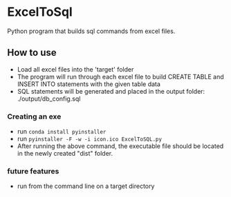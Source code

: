 # ExcelToSql
Python program that builds sql commands from excel files.

## How to use
- Load all excel files into the 'target' folder
- The program will run through each excel file to build CREATE TABLE and INSERT INTO statements with the given table data
- SQL statements will be generated and placed in the output folder: ./output/db_config.sql


### Creating an exe
- run ``conda install pyinstaller``
- run ``pyinstaller -F -w -i icon.ico ExcelToSQL.py``
- After running the above command, the executable file should be located in the newly created "dist" folder.

### future features
- run from the command line on a target directory

